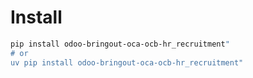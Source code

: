 # Install

```bash
pip install odoo-bringout-oca-ocb-hr_recruitment"
# or
uv pip install odoo-bringout-oca-ocb-hr_recruitment"
```
